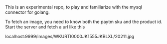 This is an experimental repo, to play and familiarize with the mysql
connector for golang.

To fetch an image, you need to know both the paytm sku and the product id.
Start the server and fetch a url like this

localhost:9999/images/WKURTI0000JK1555JKBLXL/20211.jpg
